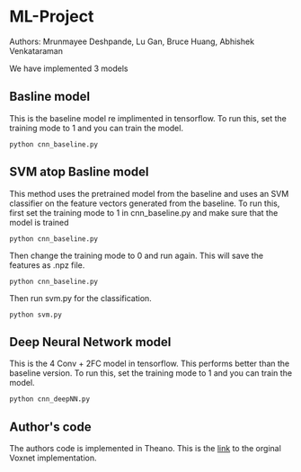 # ML-Project
Authors: Mrunmayee Deshpande, Lu Gan, Bruce Huang, Abhishek Venkataraman 

We have implemented 3 models
## Basline model
This is the baseline model re implimented in tensorflow.
To run this, set the training mode to 1 and you can train the model.
```
python cnn_baseline.py
```
## SVM atop Basline model
This method uses the pretrained model from the baseline and uses an SVM classifier on the feature vectors generated from the baseline. 
To run this, first set the training mode to 1 in cnn_baseline.py and make sure that the model is trained
```
python cnn_baseline.py
```
Then change the training mode to 0 and run again. This will save the features as .npz file. 
```
python cnn_baseline.py
```
Then run svm.py for the classification.
```
python svm.py
```

## Deep Neural Network model
This is the 4 Conv + 2FC model in tensorflow. This performs better than the baseline version.
To run this, set the training mode to 1 and you can train the model.
```
python cnn_deepNN.py
```

## Author's code 

The authors code is implemented in Theano. This is the [link](https://github.com/dimatura/voxnet) to the orginal Voxnet implementation.




